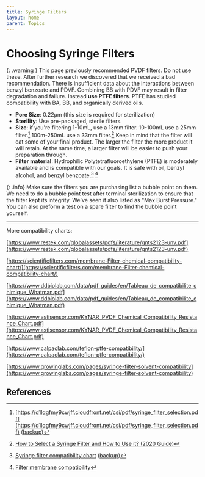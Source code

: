 ```yaml
---
title: Syringe Filters
layout: home
parent: Topics
---
```


# Choosing Syringe Filters

{: .warning }
This page previously recommended PVDF filters. Do not use these. After further research we discovered that we received a bad recommendation. There is insufficient data about the interactions between benzyl benzoate and PDVF. Combining BB with PDVF may result in filter degradation and failure. Instead **use PTFE filters**. PTFE has studied compatibility with BA, BB, and organically derived oils.

* **Pore Size**: 0.22μm (this size is required for sterilization)
* **Sterility**: Use pre-packaged, sterile filters.
* **Size**: if you're filtering 1-10mL, use a 13mm filter. 10-100mL use a 25mm filter.[^1] 100m-250mL use a 33mm filter.[^4] Keep in mind that the filter will eat some of your final product. The larger the filter the more product it will retain. At the same time, a larger filter will be easier to push your preparation through.
* **Filter material**: Hydrophilic Polytetrafluoroethylene (PTFE) is moderately available and is compatible with our goals. It is safe with oil, benzyl alcohol, and benzyl benzoate.[^2] [^3]

{: .info}
Make sure the filters you are purchasing list a bubble point on them. We need to do a bubble point test after terminal sterilization to ensure that the filter kept its integrity. We've seen it also listed as "Max Burst Pressure." You can also preform a test on a spare filter to find the bubble point yourself.

---

More compatibility charts:

[https://www.restek.com/globalassets/pdfs/literature/gnts2123-unv.pdf](https://www.restek.com/globalassets/pdfs/literature/gnts2123-unv.pdf)

[https://scientificfilters.com/membrane-Filter-chemical-compatibility-chart/](https://scientificfilters.com/membrane-Filter-chemical-compatibility-chart/)

[https://www.ddbiolab.com/data/pdf_guides/en/Tableau_de_compatibilite_chimique_Whatman.pdf](https://www.ddbiolab.com/data/pdf_guides/en/Tableau_de_compatibilite_chimique_Whatman.pdf)

[https://www.astisensor.com/KYNAR_PVDF_Chemical_Compatibility_Resistance_Chart.pdf](https://www.astisensor.com/KYNAR_PVDF_Chemical_Compatibility_Resistance_Chart.pdf)

[https://www.calpaclab.com/teflon-ptfe-compatibility/](https://www.calpaclab.com/teflon-ptfe-compatibility/)

[https://www.growinglabs.com/pages/syringe-filter-solvent-compatibility](https://www.growinglabs.com/pages/syringe-filter-solvent-compatibility)

## References

[^1]: [https://d1lqgfmy9cwjff.cloudfront.net/csi/pdf/syringe_filter_selection.pdf](https://d1lqgfmy9cwjff.cloudfront.net/csi/pdf/syringe_filter_selection.pdf) ([backup](/assets/PDFs/syringe_filter_selection.pdf))
[^2]: [Syringe filter compatibility chart](https://scientificfilters.com/pdf/SyringeFilterChemicalCompatibility.pdf) ([backup](/assets/PDFs/SyringeFilterChemicalCompatibility.pdf))
[^3]: [Filter membrane compatibility](https://www.cytivalifesciences.com/en/us/news-center/quick-reference-membrane-compatibility-10001)
[^4]: [How to Select a Syringe Filter and How to Use it? (2020 Guide)](https://airekacells.com/blog/syringe-filter)
